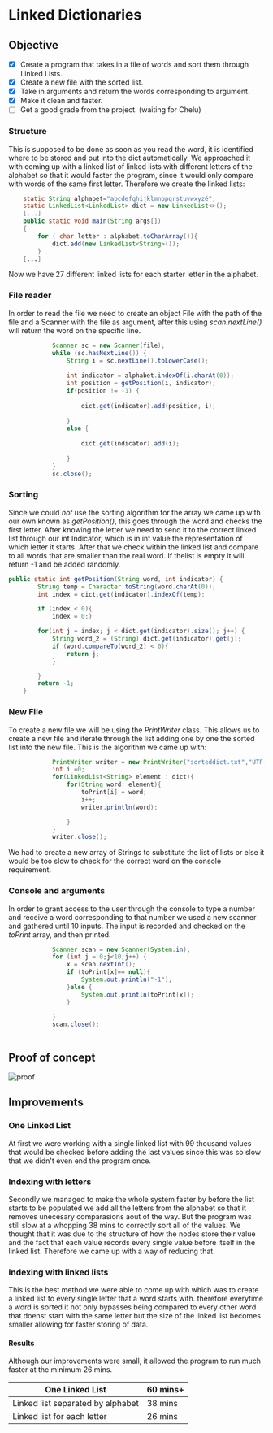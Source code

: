 # Linked Dictionaries

## Objective
- [x] Create a program that takes in a file of words and sort them through Linked Lists.
- [x] Create a new file with the sorted list.
- [x] Take in arguments and return the words corresponding to argument.
- [x] Make it clean and faster.
- [ ] Get a good grade from the project. (waiting for Chelu)

### Structure 
This is supposed to be done as soon as you read the word, it is identified where to be stored and put into the dict automatically.
We approached it with coming up with a linked list of linked lists with different letters of the alphabet so that it would faster the program, since it would only compare with words of the same first letter.
Therefore we create the linked lists:

```java
    static String alphabet="abcdefghijklmnopqrstuvwxyzé";
    static LinkedList<LinkedList> dict = new LinkedList<>();
    [...]
    public static void main(String args[])
    {
        for ( char letter : alphabet.toCharArray()){
            dict.add(new LinkedList<String>());
        }
    [...]
```
Now we have 27 different linked lists for each starter letter in the alphabet.

### File reader
In order to read the file we need to create an object File with the path of the file and a Scanner with the file as argument, after this using *scan.nextLine()* will return the word on the specific line.

```java
            Scanner sc = new Scanner(file);
            while (sc.hasNextLine()) {
                String i = sc.nextLine().toLowerCase();
                
                int indicator = alphabet.indexOf(i.charAt(0));
                int position = getPosition(i, indicator);
                if(position != -1) {
                
                    dict.get(indicator).add(position, i);
                    
                }
                else {
                
                    dict.get(indicator).add(i);
                    
                }
            }
            sc.close();
```

### Sorting 
Since we could *not* use the sorting algorithm for the array we came up with our own known as *getPosition()*, this goes through the word and checks the first letter. After knowing the letter we need to send it to the correct linked list through our int Indicator, which is in int value the representation of which letter it starts. After that we check within the linked list and compare to all words that are smaller than the real word. If thelist is empty it will return -1 and be added randomly.

```java
public static int getPosition(String word, int indicator) {
        String temp = Character.toString(word.charAt(0));
        int index = dict.get(indicator).indexOf(temp);

        if (index < 0){
            index = 0;}

        for(int j = index; j < dict.get(indicator).size(); j++) {
            String word_2 = (String) dict.get(indicator).get(j);
            if (word.compareTo(word_2) < 0){
                return j;
            }

        }
        return -1;
    }
```
### New File
To create a new file we will be using the *PrintWriter* class. This allows us to create a new file and iterate through the list adding one by one the sorted list into the new file. This is the algorithm we came up with:

```java
            PrintWriter writer = new PrintWriter("sorteddict.txt","UTF-8");
            int i =0;
            for(LinkedList<String> element : dict){
                for(String word: element){
                    toPrint[i] = word;
                    i++;
                    writer.println(word);

                }
            }
            writer.close();
```
We had to create a new array of Strings to substitute the list of lists or else it would be too slow to check for the correct word on the console requirement.

### Console and arguments
In order to grant access to the user through the console to type a number and receive a word corresponding to that number we used a new scanner and gathered until 10 inputs. The input is recorded and checked on the *toPrint* array, and then printed.

```java
            Scanner scan = new Scanner(System.in);
            for (int j = 0;j<10;j++) {
                x = scan.nextInt();
                if (toPrint[x]== null){
                    System.out.println("-1");
                }else {
                    System.out.println(toPrint[x]);
                }

            }
            scan.close();
            
```
## Proof of concept

![proof](https://cdn.discordapp.com/attachments/626181090884845569/637720649309356087/unknown.png)

## Improvements
### One Linked List
At first we were working with a single linked list with 99 thousand values that would be checked before adding the last values since this was so slow that we didn't even end the program once.

### Indexing with letters
Secondly we managed to make the whole system faster by before the list starts to be populated we add all the letters from the alphabet so that it removes unecesary comparasions aout of the way. But the program was still slow at a whopping 38 mins to correctly sort all of the values.
We thought that it was due to the structure of how the nodes store their value and the fact that each value records every single value before itself in the linked list. Therefore we came up with a way of reducing that.

### Indexing with linked lists

This is the best method we were able to come up with which was to create a linked list to every single letter that a word starts with. therefore everytime a word is sorted it not only bypasses being compared to every other word that doenst start with the same letter but the size of the linked list becomes smaller allowing for faster storing of data.


#### Results
Although our improvements were small, it allowed the program to run much faster at the minimum 26 mins.

| One Linked List                   | 60 mins+  |
|-----------------------------------|---|
| Linked list separated by alphabet | 38 mins |
| Linked list for each letter       | 26 mins |
